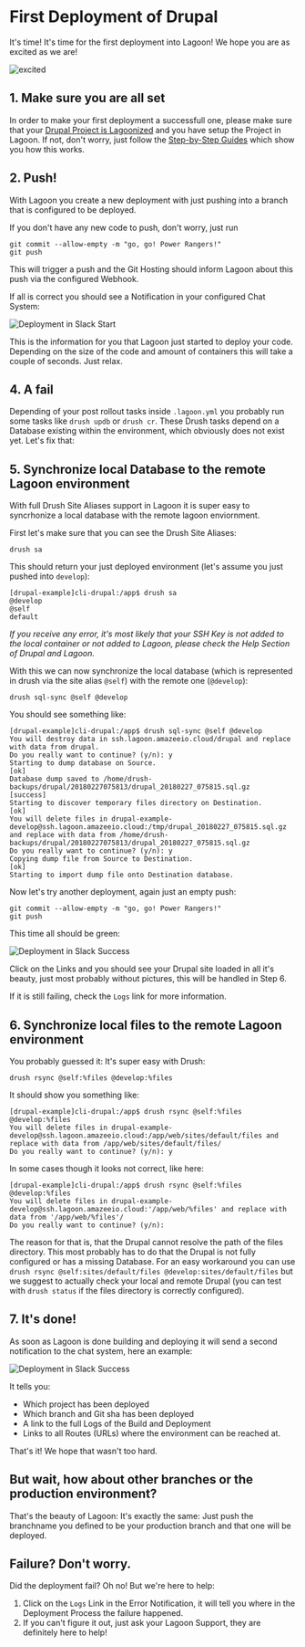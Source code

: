 # First Deployment of Drupal

It's time! It's time for the first deployment into Lagoon! We hope you are as excited as we are!

![excited](https://i.giphy.com/media/7kVRZwYRwF1ok/giphy-downsized.gif)

## 1. Make sure you are all set

In order to make your first deployment a successfull one, please make sure that your [Drupal Project is Lagoonized](./lagoonize.md) and you have setup the Project in Lagoon. If not, don't worry, just follow the [Step-by-Step Guides](./index.md) which show you how this works.

## 2. Push!

With Lagoon you create a new deployment with just pushing into a branch that is configured to be deployed.

If you don't have any new code to push, don't worry, just run

    git commit --allow-empty -m "go, go! Power Rangers!"
    git push

This will trigger a push and the Git Hosting should inform Lagoon about this push via the configured Webhook.

If all is correct you should see a Notification in your configured Chat System:

![Deployment in Slack Start](/images/first_deployment_slack_start.jpg)

This is the information for you that Lagoon just started to deploy your code. Depending on the size of the code and amount of containers this will take a couple of seconds. Just relax.

## 4. A fail

Depending of your post rollout tasks inside `.lagoon.yml` you probably run some tasks like `drush updb` or `drush cr`. These Drush tasks depend on a Database existing within the environment, which obviously does not exist yet. Let's fix that:

## 5. Synchronize local Database to the remote Lagoon environment

With full Drush Site Aliases support in Lagoon it is super easy to syncrhonize a local database with the remote lagoon enviornment.

First let's make sure that you can see the Drush Site Aliases:

    drush sa

This should return your just deployed environment (let's assume you just pushed into `develop`):

    [drupal-example]cli-drupal:/app$ drush sa
    @develop
    @self
    default

*If you receive any error, it's most likely that your SSH Key is not added to the local container or not added to Lagoon, please check the Help Section of Drupal and Lagoon.*

With this we can now synchronize the local database (which is represented in drush via the site alias `@self`) with the remote one (`@develop`):

    drush sql-sync @self @develop

You should see something like:

    [drupal-example]cli-drupal:/app$ drush sql-sync @self @develop
    You will destroy data in ssh.lagoon.amazeeio.cloud/drupal and replace with data from drupal.
    Do you really want to continue? (y/n): y
    Starting to dump database on Source.                                                                              [ok]
    Database dump saved to /home/drush-backups/drupal/20180227075813/drupal_20180227_075815.sql.gz               [success]
    Starting to discover temporary files directory on Destination.                                                    [ok]
    You will delete files in drupal-example-develop@ssh.lagoon.amazeeio.cloud:/tmp/drupal_20180227_075815.sql.gz and replace with data from /home/drush-backups/drupal/20180227075813/drupal_20180227_075815.sql.gz
    Do you really want to continue? (y/n): y
    Copying dump file from Source to Destination.                                                                     [ok]
    Starting to import dump file onto Destination database.

Now let's try another deployment, again just an empty push:

    git commit --allow-empty -m "go, go! Power Rangers!"
    git push

This time all should be green:

![Deployment in Slack Success](/images/first_deployment_slack_2nd_success.jpg)

Click on the Links and you should see your Drupal site loaded in all it's beauty, just most probably without pictures, this will be handled in Step 6.

If it is still failing, check the `Logs` link for more information.

## 6. Synchronize local files to the remote Lagoon environment

You probably guessed it: It's super easy with Drush:

    drush rsync @self:%files @develop:%files

It should show you something like:

    [drupal-example]cli-drupal:/app$ drush rsync @self:%files @develop:%files
    You will delete files in drupal-example-develop@ssh.lagoon.amazeeio.cloud:/app/web/sites/default/files and replace with data from /app/web/sites/default/files/
    Do you really want to continue? (y/n): y

In some cases though it looks not correct, like here:

    [drupal-example]cli-drupal:/app$ drush rsync @self:%files @develop:%files
    You will delete files in drupal-example-develop@ssh.lagoon.amazeeio.cloud:'/app/web/%files' and replace with data from '/app/web/%files'/
    Do you really want to continue? (y/n):

The reason for that is, that the Drupal cannot resolve the path of the files directory. This most probably has to do that the Drupal is not fully configured or has a missing Database. For an easy workaround you can use `drush rsync @self:sites/default/files @develop:sites/default/files` but we suggest to actually check your local and remote Drupal (you can test with `drush status` if the files directory is correctly configured).


## 7. It's done!

As soon as Lagoon is done building and deploying it will send a second notification to the chat system, here an example:

![Deployment in Slack Success](/images/first_deployment_slack_success.jpg)

It tells you:
- Which project has been deployed
- Which branch and Git sha has been deployed
- A link to the full Logs of the Build and Deployment
- Links to all Routes (URLs) where the environment can be reached at.

That's it! We hope that wasn't too hard.

## But wait, how about other branches or the production environment?

That's the beauty of Lagoon: It's exactly the same: Just push the branchname you defined to be your production branch and that one will be deployed.

## Failure? Don't worry.

Did the deployment fail? Oh no! But we're here to help:

1. Click on the `Logs` Link in the Error Notification, it will tell you where in the Deployment Process the failure happened.
2. If you can't figure it out, just ask your Lagoon Support, they are definitely here to help!